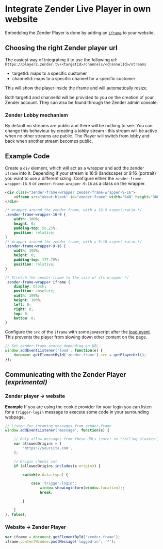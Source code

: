 # Integrate Zender Live Player in own website

Embedding the Zender Player is done by adding an [`iframe`](https://developer.mozilla.org/en-US/docs/Web/HTML/Element/iframe) to your website.

## Choosing the right Zender player url

The easiest way of integrating it to use the following url:
`https://player2.zender.tv/<targetId>/channels/<channelId>/streams`

- targetId: maps to a specific customer
- channelId: maps to a specific channel for a specific customer

This will show the player inside the iframe and will automatically resize.

Both targetId and channelId will be provided to you on the creation of your Zender account. They can also be found through the Zender admin console.

### Zender Lobby mechanism
By default no streams are public and there will be nothing to see.
You can change this behaviour by creating a *lobby* stream : this stream will be active when no other streams are public.
The Player will switch from lobby and back when another stream becomes public.

## Example Code
Create a `div` element, which will act as a wrapper and add the zender `iframe` into it.
Depending if your stream is 16:9 (landscape) or 9:16 (portrait) you want to use a different sizing.
Configure either the `zender-frame-wrapper-16-9` or `zender-frame-wrapper-9-16` as a class on the wrapper.

```html
<div class="zender-frame-wrapper zender-frame-wrapper-9-16">
	<iframe src="about:blank" id="zender-frame" width="640" height="360" frameborder="0" allowfullscreen webkitallowfullscreen mozallowfullscreen oallowfullscreen msallowfullscreen></iframe>
</div>
```

```css
/* Wrapper around the zender-frame, with a 16:9 aspect-ratio */
.zender-frame-wrapper-16-9 {
	width: 100%;
	height: 0;
	padding-top: 56.25%;
	position: relative;
}
/* Wrapper around the zender-frame, with a 9:16 aspect-ratio */
.zender-frame-wrapper-9-16 {
	width: 100%;
	height: 0;
	padding-top: 177.78%;
	position: relative;
}

/* Stretch the zender-frame to the size of its wrapper */
.zender-frame-wrapper iframe {
	display: block;
	position: absolute;
	width: 100%;
	height: 100%;
	left: 0;
	right: 0;
	top: 0;
	bottom: 0;
}
```

Configure the `src` of the `iframe` with some javascript after the [load event](https://developer.mozilla.org/en-US/docs/Web/API/Window/load_event). This prevents the player from slowing down other content on the page.

```javascript
// Set zender-frame source depending on URL.
window.addEventListener('load', function(e) {
	document.getElementById('zender-frame').src = getPlayerUrl();
});
```

## Communicating with the Zender Player *(exprimental)*

### Zender player → website

**Example**
If you are using the cookie provider for your login you can listen for a `trigger-login` message to execute some code in your surrounding webpage.

```javascript
// Listen for incoming messages from zender-frame
window.addEventListener('message', function(e) {

	// Only allow messages from these URLs (note: no trailing slashes!)
	var allowedOrigins = [
		'https://yoursite.com',
	];

	// Origin checks out
	if (allowedOrigins.includes(e.origin)) {

		switch(e.data.type) {

			case 'trigger-login':
				window.showLoginform(window.location);;
				break;

		}

	}
}, false);
```

### Website → Zender Player

```javascript
var iframe = document.getElementById('zender-frame');
iframe.contentWindow.postMessage('logged-in', '*');
```
